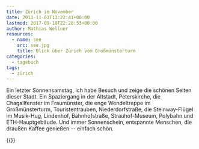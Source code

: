 ```yaml
---
title: Zürich im November
date: 2013-11-03T13:22:41+00:00
lastmod: 2017-09-18T22:28:53+00:00
author: Mathias Wellner
resources:
  - name: see
    src: see.jpg
    title: Blick über Zürich vom Großmünsterturm
categories:
  - tagebuch
tags:
  - zürich
---
```

Ein letzter Sonnensamstag, ich habe Besuch und zeige die schönen Seiten dieser Stadt. Ein Spaziergang in der Altstadt, Peterskirche, die Chagallfenster im Fraumünster, die enge Wendeltreppe im Großmünsterturm, Touristentrauben, Niederdorfstraße, die Steinway-Flügel im Musik-Hug, Lindenhof, Bahnhofstraße, Strauhof-Museum, Polybahn und ETH-Hauptgebäude. Und immer Sonnenschein, entspannte Menschen, die draußen Kaffee genießen -- einfach schön. 
<!--more-->

{{<responsive-image name="see">}}